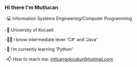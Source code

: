 ### Hi there I'm Mutlucan

  -💻 Information Systems Engineering/Computer Programming
  
  -🏫 University of Kocaeli
  
  -👨‍💻 I know intermediate lever 'C#' and 'Java'
  
  -🌱 I’m currently learning 'Python'
  
  -📫 How to reach me: mtlcangokcukur@hotmail.com
  


<!--
**MutlucanGokcukur/MutlucanGokcukur** is a ✨ _special_ ✨ repository because its `README.md` (this file) appears on your GitHub profile.

Here are some ideas to get you started:

- 🔭 I’m currently working on ...
- 🌱 I’m currently learning ...
- 👯 I’m looking to collaborate on ...
- 🤔 I’m looking for help with ...
- 💬 Ask me about ...
- 📫 How to reach me: ...
- 😄 Pronouns: ...
- ⚡ Fun fact: ...
-->
